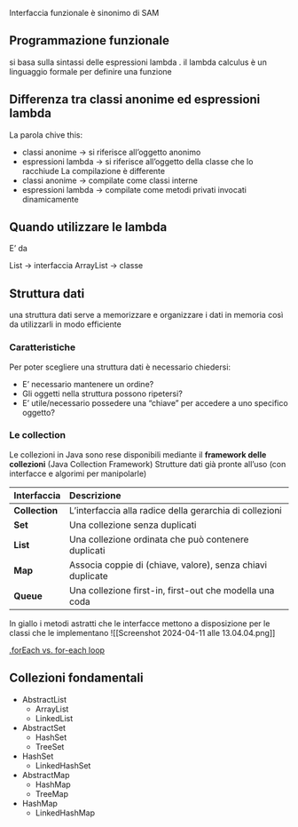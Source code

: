 Interfaccia funzionale è sinonimo di SAM

## Programmazione funzionale
si basa sulla sintassi delle espressioni lambda . il lambda calculus è un linguaggio formale per definire una funzione

## Differenza tra classi anonime ed espressioni lambda
La parola chive this:
 - classi anonime → si riferisce all’oggetto anonimo
 - espressioni lambda → si riferisce all’oggetto della classe che lo racchiude
La compilazione è differente
- classi anonime → compilate come classi interne
- espressioni lambda → compilate come metodi privati invocati dinamicamente

## Quando utilizzare le lambda
E’ da 

List → interfaccia
ArrayList → classe


## Struttura dati
una struttura dati serve a memorizzare e organizzare i dati in memoria così da utilizzarli in modo efficiente
### Caratteristiche
Per poter scegliere una struttura dati è necessario chiedersi:
- E’ necessario mantenere un ordine?
- Gli oggetti nella struttura possono ripetersi?
- E’ utile/necessario possedere una “chiave” per accedere a uno specifico oggetto?

### Le collection
Le collezioni in Java sono rese disponibili mediante il **framework delle collezioni** (Java Collection Framework)
Strutture dati già pronte all’uso (con interfacce e algorimi per manipolarle)


| Interfaccia    | Descrizione                                                |
| :------------- | :--------------------------------------------------------- |
| **Collection** | L’interfaccia alla radice della gerarchia di collezioni    |
| **Set**        | Una collezione senza duplicati                             |
| **List**       | Una collezione ordinata che può contenere duplicati        |
| **Map**        | Associa coppie di (chiave, valore), senza chiavi duplicate |
| **Queue**      | Una collezione first-in, first-out che modella una coda    |

In giallo i metodi astratti che le interfacce mettono a disposizione per le classi che le implementano
![[Screenshot 2024-04-11 alle 13.04.04.png]]

[.forEach vs. for-each loop](https://stackoverflow.com/questions/16635398/java-8-iterable-foreach-vs-foreach-loop)

## Collezioni fondamentali
- AbstractList
	- ArrayList
	- LinkedList
- AbstractSet
	- HashSet
	- TreeSet
- HashSet
	- LinkedHashSet
- AbstractMap
	- HashMap
	- TreeMap
- HashMap
	- LinkedHashMap